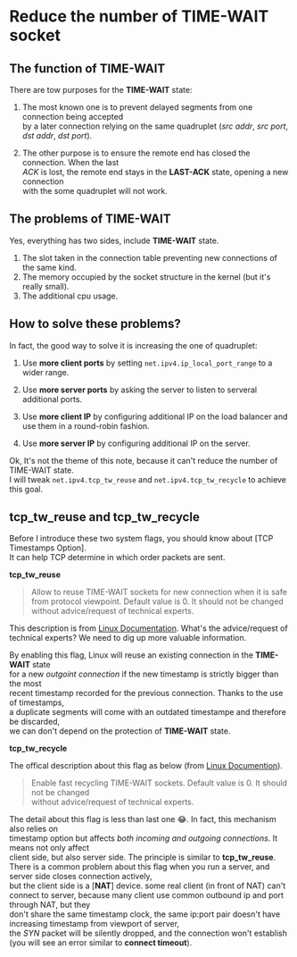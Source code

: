 # Reduce the number of TIME-WAIT socket

## The function of TIME-WAIT

There are tow purposes for the **TIME-WAIT** state:

1. The most known one is to prevent delayed segments from one connection being accepted   
by a later connection relying on the same quadruplet (*src addr*, *src port*, *dst addr*, *dst port*).   

2. The other purpose is to ensure the remote end has closed the connection. When the last   
*ACK* is lost, the remote end stays in the **LAST-ACK** state, opening a new connection  
with the some quadruplet will not work.

## The problems of TIME-WAIT

Yes, everything has two sides, include **TIME-WAIT** state.

1. The slot taken in the connection table preventing new connections of the same kind.
2. The memory occupied by the socket structure in the kernel (but it's really small).
3. The additional cpu usage.

## How to solve these problems?

In fact, the good way to solve it is increasing the one of quadruplet:

1. Use **more client ports** by setting `net.ipv4.ip_local_port_range` to a wider range.

2. Use **more server ports** by asking the server to listen to serveral additional ports.   
3. Use **more client IP** by configuring additional IP on the load balancer and use them in a round-robin fashion.
4. Use **more server IP** by configuring additional IP on the server.

Ok, It's not the theme of this note, because it can't reduce the number of TIME-WAIT state.   
I will tweak `net.ipv4.tcp_tw_reuse` and `net.ipv4.tcp_tw_recycle` to achieve this goal.

## tcp_tw_reuse and tcp_tw_recycle 

Before I introduce these two system flags, you should know about [TCP Timestamps Option].   
It can help TCP determine in which order packets are sent.

**tcp_tw_reuse**

> Allow to reuse TIME-WAIT sockets for new connection when it is safe from protocol viewpoint.
Default value is 0. It should not be changed without advice/request of technical experts.

This description is from [Linux Documentation][tcp_tw_reuse]. What's the advice/request of  
technical experts? We need to dig up more valuable information.


By enabling this flag, Linux will reuse an existing connection in the **TIME-WAIT** state   
for a new *outgoint connection* if the new timestamp is strictly bigger than the most   
recent timestamp recorded for the previous connection. Thanks to the use of timestamps,  
a duplicate segments will come with an outdated timestampe and therefore be discarded,  
we can don't depend on the protection of **TIME-WAIT** state.

**tcp_tw_recycle**

The offical description about this flag as below (from [Linux Documention][tcp_tw_recycle]).

> Enable fast recycling TIME-WAIT sockets. Default value is 0. It should not be changed  
without advice/request of technical experts.

The detail about this flag is less than last one :joy:. In fact, this mechanism also relies on    
timestamp option but affects *both incoming and outgoing connections*. It means not only affect   
client side, but also server side. The principle is similar to **tcp_tw_reuse**. There is a 
common problem about this flag when you run a server, and server side closes connection actively,    
but the client side is a [**NAT**] device. some real client (in front of NAT) can't   
connect to server, because many client use common outbound ip and port through NAT, but they  
don't share the same timestamp clock, the same ip:port pair doesn't have increasing timestamp from viewport of server,    
the *SYN* packet will be silently dropped, and the connection won't establish (you will see an error similar to **connect timeout**).


[TCP Timestamps Options]: https://en.wikipedia.org/wiki/Transmission_Control_Protocol#TCP_timestamps
[tcp_tw_reuse]: http://lxr.linux.no/linux+v3.2.8/Documentation/networking/ip-sysctl.txt#L464
[tcp_tw_recycle]: http://lxr.linux.no/linux+v3.2.8/Documentation/networking/ip-sysctl.txt#L459
[NAT]: https://en.wikipedia.org/wiki/Network_address_translation
